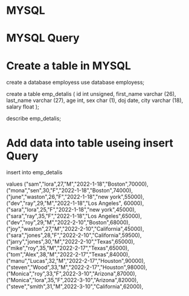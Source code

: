 # MYSQL

# MYSQL Query

# Create a table in  MYSQL 

create a database employess
use database employess;

create a table emp_detalis (
id int unsigned,
first_name varchar (26),
last_name varchar (27),
age int,
sex char (1),
doj date,
city varchar (18),
salary float
);

describe emp_detalis;

# Add data into table useing insert Query

insert into emp_detalis

values ("sam","lora",27,"M","2022-1-18","Boston",70000),
("mona","sen",30,"F","2022-1-18","Boston",74000),
("june","waston",26,"F","2022-1-18","new york",55000),
("dev","ray",29,"M","2022-1-18","Los Angeles", 60000),
("sara","lora",25,"F","2022-1-18","new york",45000),
("sara","ray",35,"F","2022-1-18","Los Angeles",65000),
("dev","roy",29,"M","2022-2-10","Boston",68000),
("joy","waston",27,"M","2022-2-10","California",45000),
("sara","jones",28,"F","2022-2-10","California",59500),
("jarry","jones",30,"M","2022-2-10","Texas",65000),
("mike","roy",35,"M","2022-2-17","Texas",65000),
("tom","Alex",38,"M","2022-2-17","Texas",84000),
("manu","Lucas",32,"M","2022-2-17","Houston",90000),
("steven","Wood",33,"M","2022-2-17","Houston",98000),
("Monica","roy",33,"F",2022-3-10","Arizona",87000),
("Monica","lora",35,"F",2022-3-10","Arizona",82000),
("steve","smith",31,"M",2022-3-10","California",62000),








